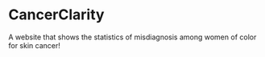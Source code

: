 # CancerClarity
A website that shows the statistics of misdiagnosis among women of color for skin cancer!
